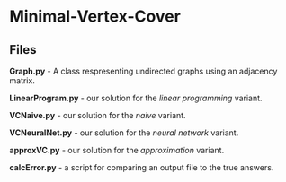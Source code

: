 # Minimal-Vertex-Cover
## Files

**Graph.py** - A class respresenting undirected graphs using an adjacency matrix.

**LinearProgram.py** - our solution for the *linear programming* variant.

**VCNaive.py** - our solution for the *naive* variant.

**VCNeuralNet.py** - our solution for the *neural network* variant.

**approxVC.py** - our solution for the *approximation* variant.

**calcError.py** - a script for comparing an output file to the true answers.


